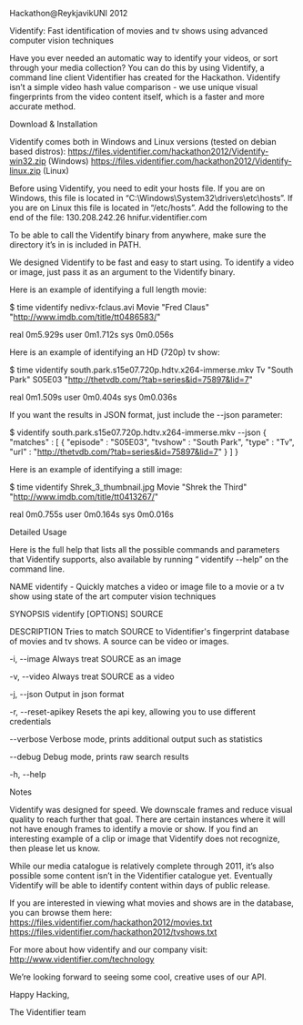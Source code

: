 Hackathon@ReykjavikUNI 2012

Videntify: Fast identification of movies and tv shows using advanced computer vision techniques

Have you ever needed an automatic way to identify your videos, or sort through your media collection?  You can do this by using Videntify, a command line client Videntifier has created for the Hackathon. Videntify isn’t a simple video hash value comparison - we use unique visual fingerprints from the video content itself, which is a faster and more accurate method.

Download & Installation

Videntify comes both in Windows and Linux versions (tested on debian based distros):
  https://files.videntifier.com/hackathon2012/Videntify-win32.zip  (Windows)
  https://files.videntifier.com/hackathon2012/Videntify-linux.zip  (Linux)

Before using Videntify, you need to edit your hosts file. 
If you are on Windows, this file is located in
  “C:\Windows\System32\drivers\etc\hosts”.
If you are on Linux this file is located in 
  “/etc/hosts”.
Add the following to the end of the file:
  130.208.242.26 hnifur.videntifier.com

To be able to call the Videntify binary from anywhere, make sure the directory it’s in is included in PATH.

We designed Videntify to be fast and easy to start using.  To identify a video or image, just pass it as an argument to the Videntify binary.

Here is an example of identifying a full length movie:

$ time videntify nedivx-fclaus.avi
Movie   "Fred Claus"    "http://www.imdb.com/title/tt0486583/"

real    0m5.929s
user    0m1.712s
sys     0m0.056s

Here is an example of identifying an HD (720p) tv show:

$ time videntify south.park.s15e07.720p.hdtv.x264-immerse.mkv
Tv      "South Park"    S05E03  "http://thetvdb.com/?tab=series&id=75897&lid=7"

real    0m1.509s
user    0m0.404s
sys     0m0.036s

If you want the results in JSON format, just include the --json parameter:

$ videntify south.park.s15e07.720p.hdtv.x264-immerse.mkv --json
{
"matches" : [
{
 "episode" : "S05E03",
 "tvshow" : "South Park",
 "type" : "Tv",
 "url" : "http://thetvdb.com/?tab=series&id=75897&lid=7"
}
]
}

Here is an example of identifying a still image:

$ time videntify Shrek_3_thumbnail.jpg
Movie   "Shrek the Third"       "http://www.imdb.com/title/tt0413267/"

real    0m0.755s
user    0m0.164s
sys     0m0.016s

Detailed Usage

Here is the full help that lists all the possible commands and parameters that Videntify supports, also available by running “ videntify --help” on the command line.

NAME
  videntify - Quickly matches a video or image file to a movie or a tv show using state of the art computer vision techniques

SYNOPSIS
  videntify [OPTIONS] SOURCE

DESCRIPTION
  Tries to match SOURCE to Videntifier's fingerprint database of movies and tv shows. A source can be video or images.

  -i, --image
      Always treat SOURCE as an image

  -v, --video
      Always treat SOURCE as a video

  -j, --json
      Output in json format

  -r, --reset-apikey
      Resets the api key, allowing you to use different credentials

  --verbose
      Verbose mode, prints additional output such as statistics

  --debug
      Debug mode, prints raw search results

  -h, --help

Notes

Videntify was designed for speed. We downscale frames and reduce visual quality to reach further that goal. There are certain instances where it will not have enough frames to identify a movie or show. If you find an interesting example of a clip or image that Videntify does not recognize, then please let us know.

While our media catalogue is relatively complete through 2011, it’s also possible some content isn’t in the Videntifier catalogue yet. Eventually Videntify will be able to identify content within days of public release.

If you are interested in viewing what movies and shows are in the database, you can browse them here:
  https://files.videntifier.com/hackathon2012/movies.txt
  https://files.videntifier.com/hackathon2012/tvshows.txt

For more about how videntify and our company visit:
http://www.videntifier.com/technology

We’re looking forward to seeing some cool, creative uses of our API.

Happy Hacking,

The Videntifier team

